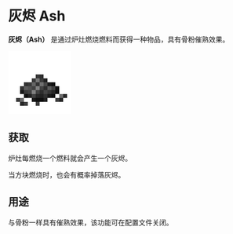 # 灰烬 Ash

**灰烬（Ash）**
是通过炉灶燃烧燃料而获得一种物品，具有骨粉催熟效果。

![灰烬（可能是草木灰）](../.gitbook/assets/blocks-items/ash.png)

## 获取

炉灶每燃烧一个燃料就会产生一个灰烬。

当方块燃烧时，也会有概率掉落灰烬。

## 用途

与骨粉一样具有催熟效果，该功能可在配置文件关闭。
